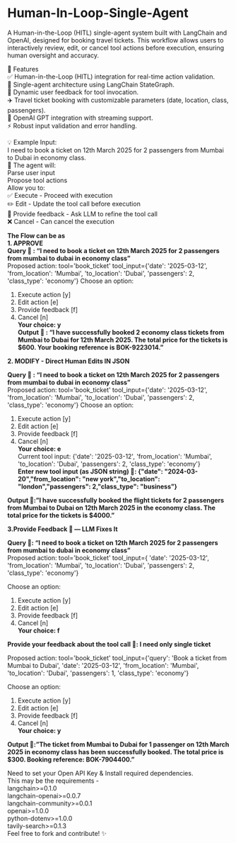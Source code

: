 # Human-In-Loop-Single-Agent
A Human-in-the-Loop (HITL) single-agent system built with LangChain and OpenAI, designed for booking travel tickets. This workflow allows users to interactively review, edit, or cancel tool actions before execution, ensuring human oversight and accuracy.

🚀 Features  
✅ Human-in-the-Loop (HITL) integration for real-time action validation.  
🎯 Single-agent architecture using LangChain StateGraph.  
💬 Dynamic user feedback for tool invocation.  
✈️ Travel ticket booking with customizable parameters (date, location, class, passengers).  
🔗 OpenAI GPT integration with streaming support.  
⚡ Robust input validation and error handling.  

💡 Example Input:  
I need to book a ticket on 12th March 2025 for 2 passengers from Mumbai to Dubai in economy class.  
🔄 The agent will:  
Parse user input  
Propose tool actions  
Allow you to:  
✅ Execute  - Proceed with execution  
✏️ Edit  - Update the tool call before execution  
💬 Provide feedback -  Ask LLM to refine the tool call    
❌ Cancel  - Can cancel the execution  

**The Flow can be as**  
**1. APPROVE**  
**Query 👤 : “I need to book a ticket on 12th March 2025 for 2 passengers from mumbai to dubai in economy class”**  
Proposed action: tool='book_ticket' tool_input={'date': '2025-03-12', 'from_location': 'Mumbai', 'to_location': 'Dubai', 'passengers': 2, 'class_type': 'economy'}
Choose an option:
1. Execute action [y]
2. Edit action [e]
3. Provide feedback [f]
4. Cancel [n]  
**Your choice: y**  
**Output 🤖 : “I have successfully booked 2 economy class tickets from Mumbai to Dubai for 12th March 2025. The total price for the tickets is $600. Your booking reference is BOK-9223014.”**

**2. MODIFY - Direct Human Edits IN JSON**

**Query 👤 : “I need to book a ticket on 12th March 2025 for 2 passengers from mumbai to dubai in economy class”**  
Proposed action: tool='book_ticket' tool_input={'date': '2025-03-12', 'from_location': 'Mumbai', 'to_location': 'Dubai', 'passengers': 2, 'class_type': 'economy'}
Choose an option:
1. Execute action [y]
2. Edit action [e]
3. Provide feedback [f]
4. Cancel [n]  
**Your choice: e**  
Current tool input: {'date': '2025-03-12', 'from_location': 'Mumbai', 'to_location': 'Dubai', 'passengers': 2, 'class_type': 'economy'}  
**Enter new tool input (as JSON string) 👤: {"date": "2024-03-20","from_location": "new york","to_location": "london","passengers": 2,"class_type": "business"}**

**Output 🤖:”I have successfully booked the flight tickets for 2 passengers from Mumbai to Dubai on 12th March 2025 in the economy class. The total price for the tickets is $4000.”**



**3.Provide Feedback 💬 — LLM Fixes It**

**Query 👤: “I need to book a ticket on 12th March 2025 for 2 passengers from mumbai to dubai in economy class”**  
Proposed action: tool='book_ticket' tool_input={ 'date': '2025-03-12', 'from_location': 'Mumbai', 'to_location': 'Dubai', 'passengers': 2, 'class_type': 'economy'}

Choose an option:
1. Execute action [y]
2. Edit action [e]
3. Provide feedback [f]
4. Cancel [n]  
**Your choice: f**

**Provide your feedback about the tool call 👤: I need only single ticket**

Proposed action: tool='book_ticket' tool_input={'query': 'Book a ticket from Mumbai to Dubai', 'date': '2025-03-12', 'from_location': 'Mumbai', 'to_location': 'Dubai', 'passengers': 1, 'class_type': 'economy'}

Choose an option:
1. Execute action [y]
2. Edit action [e]
3. Provide feedback [f]
4. Cancel [n]  
**Your choice: y**  

**Output 🤖:”The ticket from Mumbai to Dubai for 1 passenger on 12th March 2025 in economy class has been successfully booked. The total price is $300. Booking reference: BOK-7904400.”**


Need to set your Open API Key & Install required dependencies.  
This may be the requirements -  
langchain>=0.1.0  
langchain-openai>=0.0.7  
langchain-community>=0.0.1  
openai>=1.0.0  
python-dotenv>=1.0.0  
tavily-search>=0.1.3  
Feel free to fork and contribute! ✨
